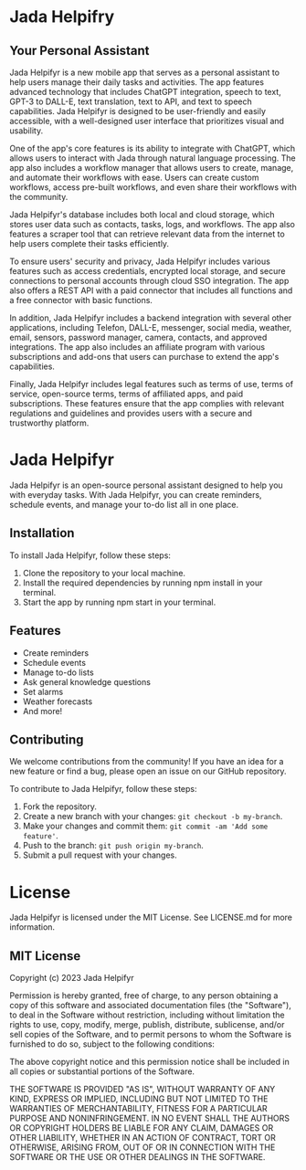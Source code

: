 # Jada Helpifry
## Your Personal Assistant

Jada Helpifyr is a new mobile app that serves as a personal assistant to help users manage their daily tasks and activities. The app features advanced technology that includes ChatGPT integration, speech to text, GPT-3 to DALL-E, text translation, text to API, and text to speech capabilities. Jada Helpifyr is designed to be user-friendly and easily accessible, with a well-designed user interface that prioritizes visual and usability.

One of the app's core features is its ability to integrate with ChatGPT, which allows users to interact with Jada through natural language processing. The app also includes a workflow manager that allows users to create, manage, and automate their workflows with ease. Users can create custom workflows, access pre-built workflows, and even share their workflows with the community.

Jada Helpifyr's database includes both local and cloud storage, which stores user data such as contacts, tasks, logs, and workflows. The app also features a scraper tool that can retrieve relevant data from the internet to help users complete their tasks efficiently.

To ensure users' security and privacy, Jada Helpifyr includes various features such as access credentials, encrypted local storage, and secure connections to personal accounts through cloud SSO integration. The app also offers a REST API with a paid connector that includes all functions and a free connector with basic functions.

In addition, Jada Helpifyr includes a backend integration with several other applications, including Telefon, DALL-E, messenger, social media, weather, email, sensors, password manager, camera, contacts, and approved integrations. The app also includes an affiliate program with various subscriptions and add-ons that users can purchase to extend the app's capabilities.

Finally, Jada Helpifyr includes legal features such as terms of use, terms of service, open-source terms, terms of affiliated apps, and paid subscriptions. These features ensure that the app complies with relevant regulations and guidelines and provides users with a secure and trustworthy platform.

# Jada Helpifyr

Jada Helpifyr is an open-source personal assistant designed to help you with everyday tasks. With Jada Helpifyr, you can create reminders, schedule events, and manage your to-do list all in one place.

## Installation
To install Jada Helpifyr, follow these steps:

 1. Clone the repository to your local machine. 
 2. Install the required dependencies by running npm install in your terminal. 
 3. Start the app by running npm start in your terminal.

## Features

 - Create reminders  
 - Schedule events  
 - Manage to-do lists  
 - Ask general knowledge questions  
 - Set alarms  
 - Weather forecasts  
 - And more!

## Contributing
We welcome contributions from the community! If you have an idea for a new feature or find a bug, please open an issue on our GitHub repository.

To contribute to Jada Helpifyr, follow these steps:

 1. Fork the repository. 
 2. Create a new branch with your changes: `git checkout -b my-branch`.
 3. Make your changes and commit them: `git commit -am 'Add some feature'`. 
 4. Push to the branch: `git push origin my-branch`. 
 5. Submit a pull request with your changes.

# License
Jada Helpifyr is licensed under the MIT License. See LICENSE.md for more information.

## MIT License
Copyright (c) 2023 Jada Helpifyr

Permission is hereby granted, free of charge, to any person obtaining a copy of this software and associated documentation files (the "Software"), to deal in the Software without restriction, including without limitation the rights to use, copy, modify, merge, publish, distribute, sublicense, and/or sell copies of the Software, and to permit persons to whom the Software is furnished to do so, subject to the following conditions:

The above copyright notice and this permission notice shall be included in all copies or substantial portions of the Software.

THE SOFTWARE IS PROVIDED "AS IS", WITHOUT WARRANTY OF ANY KIND, EXPRESS OR IMPLIED, INCLUDING BUT NOT LIMITED TO THE WARRANTIES OF MERCHANTABILITY, FITNESS FOR A PARTICULAR PURPOSE AND NONINFRINGEMENT. IN NO EVENT SHALL THE AUTHORS OR COPYRIGHT HOLDERS BE LIABLE FOR ANY CLAIM, DAMAGES OR OTHER LIABILITY, WHETHER IN AN ACTION OF CONTRACT, TORT OR OTHERWISE, ARISING FROM, OUT OF OR IN CONNECTION WITH THE SOFTWARE OR THE USE OR OTHER DEALINGS IN THE SOFTWARE.
